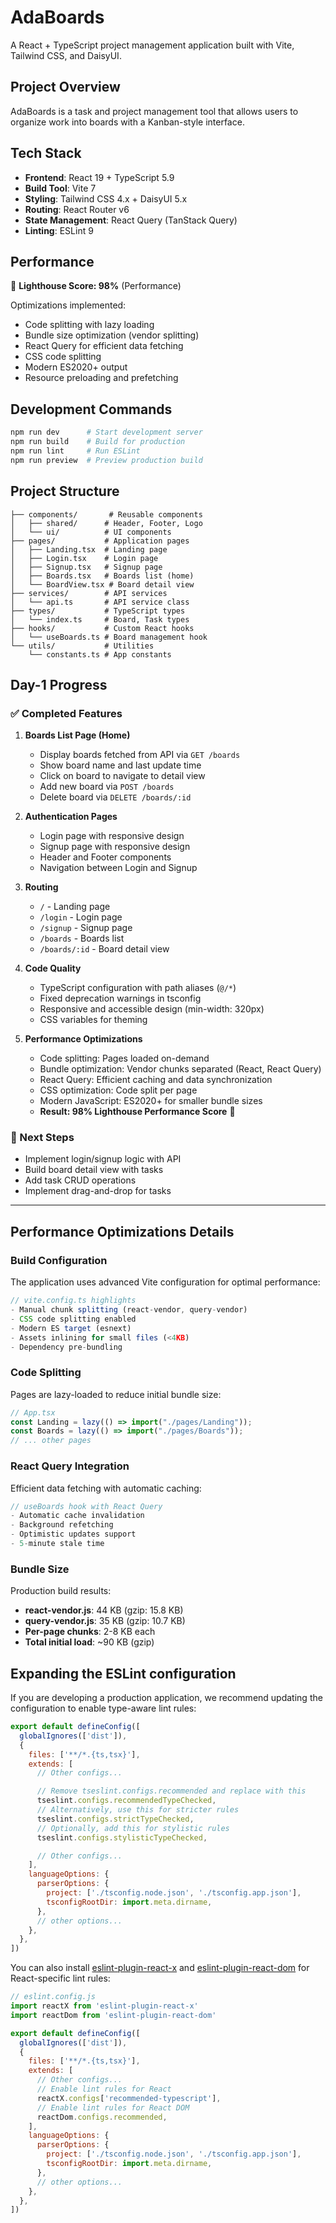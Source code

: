 # AdaBoards

A React + TypeScript project management application built with Vite, Tailwind CSS, and DaisyUI.

## Project Overview

AdaBoards is a task and project management tool that allows users to organize work into boards with a Kanban-style interface.

## Tech Stack

- **Frontend**: React 19 + TypeScript 5.9
- **Build Tool**: Vite 7
- **Styling**: Tailwind CSS 4.x + DaisyUI 5.x
- **Routing**: React Router v6
- **State Management**: React Query (TanStack Query)
- **Linting**: ESLint 9

## Performance

🚀 **Lighthouse Score: 98%** (Performance)

Optimizations implemented:
- Code splitting with lazy loading
- Bundle size optimization (vendor splitting)
- React Query for efficient data fetching
- CSS code splitting
- Modern ES2020+ output
- Resource preloading and prefetching

## Development Commands

```bash
npm run dev      # Start development server
npm run build    # Build for production
npm run lint     # Run ESLint
npm run preview  # Preview production build
```

## Project Structure

``` src/
├── components/       # Reusable components
│   ├── shared/      # Header, Footer, Logo
│   └── ui/          # UI components
├── pages/           # Application pages
│   ├── Landing.tsx  # Landing page
│   ├── Login.tsx    # Login page
│   ├── Signup.tsx   # Signup page
│   ├── Boards.tsx   # Boards list (home)
│   └── BoardView.tsx # Board detail view
├── services/        # API services
│   └── api.ts       # API service class
├── types/           # TypeScript types
│   └── index.ts     # Board, Task types
├── hooks/           # Custom React hooks
│   └── useBoards.ts # Board management hook
└── utils/           # Utilities
    └── constants.ts # App constants
```

## Day-1 Progress

### ✅ Completed Features

1. **Boards List Page (Home)**
   - Display boards fetched from API via `GET /boards`
   - Show board name and last update time
   - Click on board to navigate to detail view
   - Add new board via `POST /boards`
   - Delete board via `DELETE /boards/:id`

2. **Authentication Pages**
   - Login page with responsive design
   - Signup page with responsive design
   - Header and Footer components
   - Navigation between Login and Signup

3. **Routing**
   - `/` - Landing page
   - `/login` - Login page
   - `/signup` - Signup page
   - `/boards` - Boards list
   - `/boards/:id` - Board detail view
 

4. **Code Quality**
   - TypeScript configuration with path aliases (`@/*`)
   - Fixed deprecation warnings in tsconfig
   - Responsive and accessible design (min-width: 320px)
   - CSS variables for theming

5. **Performance Optimizations**
   - Code splitting: Pages loaded on-demand
   - Bundle optimization: Vendor chunks separated (React, React Query)
   - React Query: Efficient caching and data synchronization
   - CSS optimization: Code split per page
   - Modern JavaScript: ES2020+ for smaller bundle sizes
   - **Result: 98% Lighthouse Performance Score** 🚀

### 🎯 Next Steps

- Implement login/signup logic with API
- Build board detail view with tasks
- Add task CRUD operations
- Implement drag-and-drop for tasks

---

## Performance Optimizations Details

### Build Configuration

The application uses advanced Vite configuration for optimal performance:

```typescript
// vite.config.ts highlights
- Manual chunk splitting (react-vendor, query-vendor)
- CSS code splitting enabled
- Modern ES target (esnext)
- Assets inlining for small files (<4KB)
- Dependency pre-bundling
```

### Code Splitting

Pages are lazy-loaded to reduce initial bundle size:

```typescript
// App.tsx
const Landing = lazy(() => import("./pages/Landing"));
const Boards = lazy(() => import("./pages/Boards"));
// ... other pages
```

### React Query Integration

Efficient data fetching with automatic caching:

```typescript
// useBoards hook with React Query
- Automatic cache invalidation
- Background refetching
- Optimistic updates support
- 5-minute stale time
```

### Bundle Size

Production build results:
- **react-vendor.js**: 44 KB (gzip: 15.8 KB)
- **query-vendor.js**: 35 KB (gzip: 10.7 KB)
- **Per-page chunks**: 2-8 KB each
- **Total initial load**: ~90 KB (gzip)

## Expanding the ESLint configuration

If you are developing a production application, we recommend updating the configuration to enable type-aware lint rules:

```js
export default defineConfig([
  globalIgnores(['dist']),
  {
    files: ['**/*.{ts,tsx}'],
    extends: [
      // Other configs...

      // Remove tseslint.configs.recommended and replace with this
      tseslint.configs.recommendedTypeChecked,
      // Alternatively, use this for stricter rules
      tseslint.configs.strictTypeChecked,
      // Optionally, add this for stylistic rules
      tseslint.configs.stylisticTypeChecked,

      // Other configs...
    ],
    languageOptions: {
      parserOptions: {
        project: ['./tsconfig.node.json', './tsconfig.app.json'],
        tsconfigRootDir: import.meta.dirname,
      },
      // other options...
    },
  },
])
```

You can also install [eslint-plugin-react-x](https://github.com/Rel1cx/eslint-react/tree/main/packages/plugins/eslint-plugin-react-x) and [eslint-plugin-react-dom](https://github.com/Rel1cx/eslint-react/tree/main/packages/plugins/eslint-plugin-react-dom) for React-specific lint rules:

```js
// eslint.config.js
import reactX from 'eslint-plugin-react-x'
import reactDom from 'eslint-plugin-react-dom'

export default defineConfig([
  globalIgnores(['dist']),
  {
    files: ['**/*.{ts,tsx}'],
    extends: [
      // Other configs...
      // Enable lint rules for React
      reactX.configs['recommended-typescript'],
      // Enable lint rules for React DOM
      reactDom.configs.recommended,
    ],
    languageOptions: {
      parserOptions: {
        project: ['./tsconfig.node.json', './tsconfig.app.json'],
        tsconfigRootDir: import.meta.dirname,
      },
      // other options...
    },
  },
])
```
